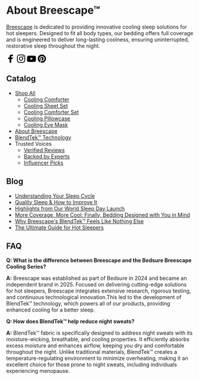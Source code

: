 # About Breescape™

<p><a href="https://breescape.com/" rel="follow">Breescape</a> is dedicated to providing innovative cooling sleep solutions for hot sleepers. Designed to fit all body types, our bedding offers full coverage and is engineered to deliver long-lasting coolness, ensuring uninterrupted, restorative sleep throughout the night.</p>


<p align="left">
<a href="https://fb.com/breescapehome" target="blank"><img align="center" src="icon/facebook.png" alt="breescapehome" height="24" width="24" /></a>
<a href="https://instagram.com/breescapehome" target="blank"><img align="center" src="icon/ins.png" alt="breescapehome" height="24" width="24" /></a>
<a href="https://www.youtube.com/c/breescapehome" target="blank"><img align="center" src="icon/youtube.png" alt="breescapehome" height="24" width="24" /></a>
<a href="https://www.pinterest.com/breescape" target="blank"><img align="center" src="icon/pinterest.png" alt="breescapehome" height="24" width="24" /></a>
</p>

## Catalog

<ul>
  <li><a href="https://breescape.com/collections/all">Shop All</a>
    <ul>
  <li><a href="https://breescape.com/products/cooling-comforter?utm_source=github">Cooling Comforter</a></li>
  <li><a href="https://breescape.com/products/cooling-sheet-set?utm_source=github">Cooling Sheet Set</a></li>
  <li><a href="https://breescape.com/products/cooling-comforter-set?utm_source=github">Cooling Comforter Set</a></li>
  <li><a href="https://breescape.com/products/cooling-pillowcases?utm_source=github">Cooling Pillowcase</a></li>
  <li><a href="https://breescape.com/products/cooling-eye-mask?utm_source=github">Cooling Eye Mask</a></li>
    </ul>
  </li>
  <li><a href="https://breescape.com/pages/our-story?utm_source=github">About Breescape</a></li>
  <li><a href="https://breescape.com/pages/blendtek?utm_source=github">BlendTek™ Technology</a></li>
  <li>
    Trusted Voices
    <ul>
      <li><a href="https://breescape.com/pages/reviews?utm_source=github">Verified Reviews</a></li>
      <li><a href="https://breescape.com/pages/sleep-expert?utm_source=github">Backed by Experts</a></li>
      <li><a href="https://breescape.com/pages/wall-of-love?utm_source=github">Influencer Picks</a></li>
    </ul>
  </li>
</ul>

## Blog
- [Understanding Your Sleep Cycle](https://breescape.com/blogs/blogs/understanding-your-sleep-cycle?utm_source=github)
- [Quality Sleep & How to Improve It](https://breescape.com/blogs/blogs/quality-sleep-how-to-improve-it?utm_source=github)
- [Highlights from Our World Sleep Day Launch](https://breescape.com/blogs/blogs/unlocking-better-sleep-for-hot-sleepers-highlights-from-our-world-sleep-day-launch?utm_source=github)
- [More Coverage, More Cool: Finally, Bedding Designed with You in Mind](https://breescape.com/blogs/blogs/more-coverage-more-cool-finally-bedding-designed-with-you-in-mind?utm_source=github)
- [Why Breescape's BlendTek™ Feels Like Nothing Else](https://breescape.com/blogs/blogs/why-breescapes-blendtek-feels-like-nothing-else?utm_source=github)
- [The Ultimate Guide for Hot Sleepers](https://breescape.com/blogs/blogs/the-ultimate-guide-for-hot-sleepers?utm_source=github)

## FAQ

**Q: What is the difference between Breescape and the Bedsure Breescape Cooling Series?**

**A:** Breescape was established as part of Bedsure in 2024 and became an independent brand in 2025. Focused on delivering cutting-edge solutions for hot sleepers, Breescape integrates extensive research, rigorous testing, and continuous technological innovation.This led to the development of BlendTek™ technology, which powers all of our products, providing enhanced cooling for a better sleep.

**Q: How does BlendTek™ help reduce night sweats?**

**A:** BlendTek™ fabric is specifically designed to address night sweats with its moisture-wicking, breathable, and cooling properties. It efficiently absorbs excess moisture and enhances airflow, keeping you dry and comfortable throughout the night. Unlike traditional materials, BlendTek™ creates a temperature-regulating environment to minimize overheating, making it an excellent choice for those prone to night sweats, including individuals experiencing menopause.
